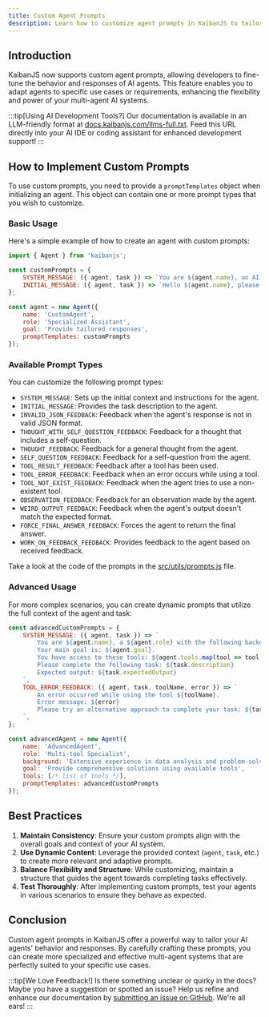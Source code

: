 ```yaml
---
title: Custom Agent Prompts
description: Learn how to customize agent prompts in KaibanJS to tailor AI agent behavior and responses for specific use cases.
---
```


## Introduction

KaibanJS now supports custom agent prompts, allowing developers to fine-tune the behavior and responses of AI agents. This feature enables you to adapt agents to specific use cases or requirements, enhancing the flexibility and power of your multi-agent AI systems.

:::tip[Using AI Development Tools?]
Our documentation is available in an LLM-friendly format at [docs.kaibanjs.com/llms-full.txt](https://docs.kaibanjs.com/llms-full.txt). Feed this URL directly into your AI IDE or coding assistant for enhanced development support!
:::

## How to Implement Custom Prompts

To use custom prompts, you need to provide a `promptTemplates` object when initializing an agent. This object can contain one or more prompt types that you wish to customize.

### Basic Usage

Here's a simple example of how to create an agent with custom prompts:

```javascript
import { Agent } from 'kaibanjs';

const customPrompts = {
    SYSTEM_MESSAGE: ({ agent, task }) => `You are ${agent.name}, an AI assistant specialized in ${agent.role}. Your task is: ${task.description}`,
    INITIAL_MESSAGE: ({ agent, task }) => `Hello ${agent.name}, please complete this task: ${task.description}`,
};

const agent = new Agent({
    name: 'CustomAgent',
    role: 'Specialized Assistant',
    goal: 'Provide tailored responses',
    promptTemplates: customPrompts
});
```

### Available Prompt Types

You can customize the following prompt types:

- `SYSTEM_MESSAGE`: Sets up the initial context and instructions for the agent.
- `INITIAL_MESSAGE`: Provides the task description to the agent.
- `INVALID_JSON_FEEDBACK`: Feedback when the agent's response is not in valid JSON format.
- `THOUGHT_WITH_SELF_QUESTION_FEEDBACK`: Feedback for a thought that includes a self-question.
- `THOUGHT_FEEDBACK`: Feedback for a general thought from the agent.
- `SELF_QUESTION_FEEDBACK`: Feedback for a self-question from the agent.
- `TOOL_RESULT_FEEDBACK`: Feedback after a tool has been used.
- `TOOL_ERROR_FEEDBACK`: Feedback when an error occurs while using a tool.
- `TOOL_NOT_EXIST_FEEDBACK`: Feedback when the agent tries to use a non-existent tool.
- `OBSERVATION_FEEDBACK`: Feedback for an observation made by the agent.
- `WEIRD_OUTPUT_FEEDBACK`: Feedback when the agent's output doesn't match the expected format.
- `FORCE_FINAL_ANSWER_FEEDBACK`: Forces the agent to return the final answer.
- `WORK_ON_FEEDBACK_FEEDBACK`: Provides feedback to the agent based on received feedback.

Take a look at the code of the prompts in the [src/utils/prompts.js](https://github.com/kaiban-ai/KaibanJS/blob/main/src/utils/prompts.js#L18) file.

### Advanced Usage

For more complex scenarios, you can create dynamic prompts that utilize the full context of the agent and task:

```javascript
const advancedCustomPrompts = {
    SYSTEM_MESSAGE: ({ agent, task }) => `
        You are ${agent.name}, a ${agent.role} with the following background: ${agent.background}.
        Your main goal is: ${agent.goal}.
        You have access to these tools: ${agent.tools.map(tool => tool.name).join(', ')}.
        Please complete the following task: ${task.description}
        Expected output: ${task.expectedOutput}
    `,
    TOOL_ERROR_FEEDBACK: ({ agent, task, toolName, error }) => `
        An error occurred while using the tool ${toolName}. 
        Error message: ${error}
        Please try an alternative approach to complete your task: ${task.description}
    `,
};

const advancedAgent = new Agent({
    name: 'AdvancedAgent',
    role: 'Multi-tool Specialist',
    background: 'Extensive experience in data analysis and problem-solving',
    goal: 'Provide comprehensive solutions using available tools',
    tools: [/* list of tools */],
    promptTemplates: advancedCustomPrompts
});
```

## Best Practices

1. **Maintain Consistency**: Ensure your custom prompts align with the overall goals and context of your AI system.
2. **Use Dynamic Content**: Leverage the provided context (`agent`, `task`, etc.) to create more relevant and adaptive prompts.
3. **Balance Flexibility and Structure**: While customizing, maintain a structure that guides the agent towards completing tasks effectively.
4. **Test Thoroughly**: After implementing custom prompts, test your agents in various scenarios to ensure they behave as expected.

## Conclusion

Custom agent prompts in KaibanJS offer a powerful way to tailor your AI agents' behavior and responses. By carefully crafting these prompts, you can create more specialized and effective multi-agent systems that are perfectly suited to your specific use cases.

:::tip[We Love Feedback!]
Is there something unclear or quirky in the docs? Maybe you have a suggestion or spotted an issue? Help us refine and enhance our documentation by [submitting an issue on GitHub](https://github.com/kaiban-ai/KaibanJS/issues). We're all ears!
:::
